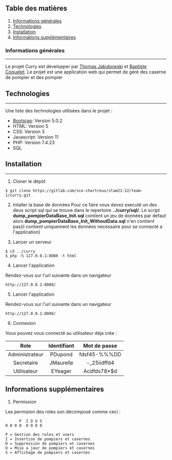 ## Table des matières
1. [Informations générales](#informations-générales)
2. [Technologies](#technologies)
3. [Installation](#installation)
5. [Informations supplémentaires](#informations-supplémentaires)
### Informations générales
***
Le projet Curry est développer par [Thomas Jakubowski](https://gitlab.com/T.Jakubowski) et [Baptiste Coquelet](https://gitlab.com/B.CoQueLeT).
Le projet est une application web qui permet de géré des caserne de pompier et des pompier 
## Technologies
***
Une liste des technologies utilisées dans le projet :
* [Bootsrap](https://getbootstrap.com/docs/5.0/getting-started/introduction/): Version 5.0.2
* HTML: Version 5
* CSS: Version 3
* Javascript: Version 11
* PHP: Version 7.4.23
* SQL

## Installation
***

1. Cloner le dépôt
```
$ git clone https://gitlab.com/sco-chartreux/slam21-22/team-1/curry.git
```
2. Intaller la base de données
Pour ce faire vous devez executé un des deux script sql qui se trouve dans le repertoire **../curry/sql/**.
Le script **dump_pompierDataBase_Init.sql** contient un jeu de données par defaut alors **dump_pompierDataBase_Init_WithoutData.sql** n'en contient pas(il contient uniquement les données necessaire pour se connecté a l'application)

3. Lancer un serveur
```
$ cd ../curry
$ php -S 127.0.0.1:8080 -t html
```

4. Lancer l'application<br/>

Rendez-vous sur l'url suivante dans un navigateur
```
http://127.0.0.1:8080/
```

5. Lancer l'application<br/>

Rendez-vous sur l'url suivante dans un navigateur
```
http://127.0.0.1:8080/
```

6. Connexion<br/>

Vous pouvez vous connecté au utilisateur déja crée :

|      Role      | Identifiant | Mot de passe |
|:--------------:|:-----------:|:------------:|
| Administrateur |   PDupond   | fdsf45-%%%DD |
|   Secretaire   |  JMaurelle  |  -_25iidffd4 |
|   Utilisateur  |   EYeager   |  Acdfds78*$d |


## Informations supplémentaires

1. Permission<br/>

Les permision des roles son décomposé comme ceci :
```
      P  I D U S
0 0 0 0	 0 0 0 0

P = Gestion des roles et users
I = Insertion de pompiers et casernes
D = Suppression de pompiers et casernes
U = Mise a jour de pompiers et casernes
S = Affichage de pompiers et casernes
```




